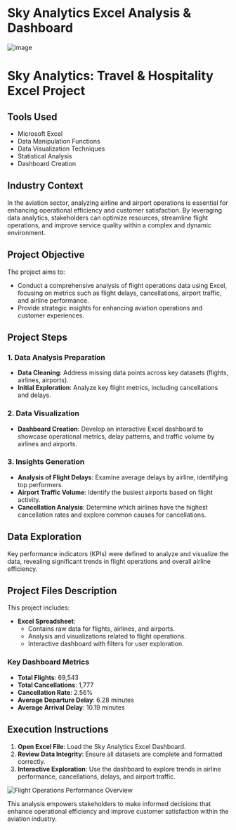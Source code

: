 # Sky Analytics Excel Analysis & Dashboard

![image](https://github.com/user-attachments/assets/af31dc22-8e3a-4ce1-9d7d-66e83c41cd04)


# Sky Analytics: Travel & Hospitality Excel Project

## Tools Used
- Microsoft Excel
- Data Manipulation Functions
- Data Visualization Techniques
- Statistical Analysis
- Dashboard Creation

## Industry Context
In the aviation sector, analyzing airline and airport operations is essential for enhancing operational efficiency and customer satisfaction. By leveraging data analytics, stakeholders can optimize resources, streamline flight operations, and improve service quality within a complex and dynamic environment.

## Project Objective
The project aims to:
- Conduct a comprehensive analysis of flight operations data using Excel, focusing on metrics such as flight delays, cancellations, airport traffic, and airline performance.
- Provide strategic insights for enhancing aviation operations and customer experiences.

## Project Steps

### 1. Data Analysis Preparation
- **Data Cleaning**: Address missing data points across key datasets (flights, airlines, airports).
- **Initial Exploration**: Analyze key flight metrics, including cancellations and delays.

### 2. Data Visualization
- **Dashboard Creation**: Develop an interactive Excel dashboard to showcase operational metrics, delay patterns, and traffic volume by airlines and airports.

### 3. Insights Generation
- **Analysis of Flight Delays**: Examine average delays by airline, identifying top performers.
- **Airport Traffic Volume**: Identify the busiest airports based on flight activity.
- **Cancellation Analysis**: Determine which airlines have the highest cancellation rates and explore common causes for cancellations.

## Data Exploration
Key performance indicators (KPIs) were defined to analyze and visualize the data, revealing significant trends in flight operations and overall airline efficiency.

## Project Files Description
This project includes:
- **Excel Spreadsheet**: 
  - Contains raw data for flights, airlines, and airports.
  - Analysis and visualizations related to flight operations.
  - Interactive dashboard with filters for user exploration.

### Key Dashboard Metrics
- **Total Flights**: 69,543
- **Total Cancellations**: 1,777
- **Cancellation Rate**: 2.56%
- **Average Departure Delay**: 6.28 minutes
- **Average Arrival Delay**: 10.19 minutes

## Execution Instructions
1. **Open Excel File**: Load the Sky Analytics Excel Dashboard.
2. **Review Data Integrity**: Ensure all datasets are complete and formatted correctly.
3. **Interactive Exploration**: Use the dashboard to explore trends in airline performance, cancellations, delays, and airport traffic.

![Flight Operations Performance Overview](https://prod-files-secure.s3.us-west-2.amazonaws.com/d1e1bc70-9ede-4c69-84fd-42c5605803a0/2928cc5e-21da-424a-a42c-0b0b58a3d786/image.png)

This analysis empowers stakeholders to make informed decisions that enhance operational efficiency and improve customer satisfaction within the aviation industry.
